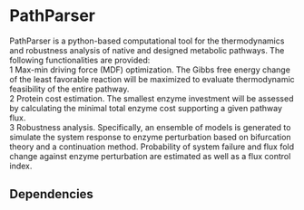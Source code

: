 # PathParser
PathParser is a python-based computational tool for the thermodynamics and robustness analysis of native and designed metabolic pathways. The following functionalities are provided:   
1 Max-min driving force (MDF) optimization. The Gibbs free energy change of the least favorable reaction will be maximized to evaluate thermodynamic feasibility of the entire pathway.   
2 Protein cost estimation. The smallest enzyme investment will be assessed by calculating the minimal total enzyme cost supporting a given pathway flux.   
3 Robustness analysis. Specifically, an ensemble of models is generated to simulate the system response to enzyme perturbation based on bifurcation theory and a continuation method. Probability of system failure and flux fold change against enzyme perturbation are estimated as well as a flux control index.   
## Dependencies 
